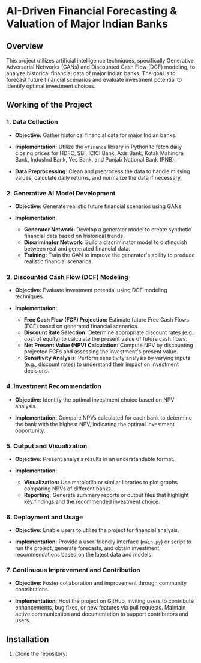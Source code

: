# AI-Driven Financial Forecasting & Valuation of Major Indian Banks

## Overview

This project utilizes artificial intelligence techniques, specifically Generative Adversarial Networks (GANs) and Discounted Cash Flow (DCF) modeling, to analyze historical financial data of major Indian banks. The goal is to forecast future financial scenarios and evaluate investment potential to identify optimal investment choices.

## Working of the Project

### 1. Data Collection

- **Objective:** Gather historical financial data for major Indian banks.
  
- **Implementation:** Utilize the `yfinance` library in Python to fetch daily closing prices for HDFC, SBI, ICICI Bank, Axis Bank, Kotak Mahindra Bank, IndusInd Bank, Yes Bank, and Punjab National Bank (PNB).
  
- **Data Preprocessing:** Clean and preprocess the data to handle missing values, calculate daily returns, and normalize the data if necessary.

### 2. Generative AI Model Development

- **Objective:** Generate realistic future financial scenarios using GANs.

- **Implementation:**
  - **Generator Network:** Develop a generator model to create synthetic financial data based on historical trends.
  - **Discriminator Network:** Build a discriminator model to distinguish between real and generated financial data.
  - **Training:** Train the GAN to improve the generator's ability to produce realistic financial scenarios.

### 3. Discounted Cash Flow (DCF) Modeling

- **Objective:** Evaluate investment potential using DCF modeling techniques.

- **Implementation:**
  - **Free Cash Flow (FCF) Projection:** Estimate future Free Cash Flows (FCF) based on generated financial scenarios.
  - **Discount Rate Selection:** Determine appropriate discount rates (e.g., cost of equity) to calculate the present value of future cash flows.
  - **Net Present Value (NPV) Calculation:** Compute NPV by discounting projected FCFs and assessing the investment's present value.
  - **Sensitivity Analysis:** Perform sensitivity analysis by varying inputs (e.g., discount rates) to understand their impact on investment decisions.

### 4. Investment Recommendation

- **Objective:** Identify the optimal investment choice based on NPV analysis.

- **Implementation:** Compare NPVs calculated for each bank to determine the bank with the highest NPV, indicating the optimal investment opportunity.

### 5. Output and Visualization

- **Objective:** Present analysis results in an understandable format.

- **Implementation:**
  - **Visualization:** Use matplotlib or similar libraries to plot graphs comparing NPVs of different banks.
  - **Reporting:** Generate summary reports or output files that highlight key findings and the recommended investment choice.

### 6. Deployment and Usage

- **Objective:** Enable users to utilize the project for financial analysis.

- **Implementation:** Provide a user-friendly interface (`main.py`) or script to run the project, generate forecasts, and obtain investment recommendations based on the latest data and models.

### 7. Continuous Improvement and Contribution

- **Objective:** Foster collaboration and improvement through community contributions.

- **Implementation:** Host the project on GitHub, inviting users to contribute enhancements, bug fixes, or new features via pull requests. Maintain active communication and documentation to support contributors and users.

## Installation

1. Clone the repository:
